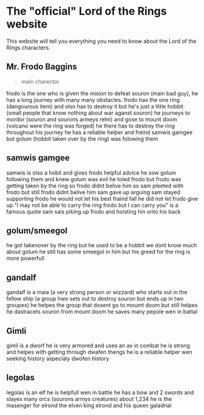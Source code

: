 # The "official" Lord of the Rings website

This website will tell you everything you need to know about the Lord of the Rings characters.

## Mr. Frodo Baggins
> main charector

frodo is the one who is given the mision to defeat souron (main bad guy), he has a long journey with many many obstacles. frodo has 
the one ring (dangourous item) and olso has to destroy it but he's just a little hobbit (small people that know nothing about 
war aganst souron) he journeys to mordor (souron and sourons armeys relm) and gose to mount doom (volcano were the ring was forged)
he there has to destroy the ring throughout his journey he has a reliable helper and freind samwis gamgee but golum (hobbit 
taken over by the ring) was folowing them

## samwis gamgee 

samwis is olso a hobit and gives frodo helpful advice he sow golum following them and knew golum was evil he toled frodo but
frodo was getting taken by the ring so frodo didnt belive him so sam pleeted with frodo but still frodo didnt belive him
sam gave up arguing sam stayed supporting frodo he would not let his best fraind fall he did not let frodo give up "I may not be 
able to carry the ring frodo but I can carry you" is a famous quote sam sais piking up frodo and hoisting hin onto his back

## golum/smeegol

he got takenover by the ring but he used to be a hobbit we dont know much about golum he still has some smeegol in him but 
his greed for the ring is more powerfull

## gandalf

gandalf is a maia (a very strong person or wizzard) who starts out in the fellow ship (a group hwo sets out to destroy souron 
but ends up in two groupes) he helpes the group that dosent go to moumt doom but still helpes he dastracets souron from mount 
doom he saves many pepole wen in battal

## Gimli

gimli is a dworf he is very armored and uses an ax in combat he is strong and helpes with getting through dwafen thengs he is
a reliable helper wen seeking history aspecialy dwofen history 

## legolas 

legolas is an elf he is helpfull wen in battle he has a bow and 2 swords and slayes many orcs (sourons armys creatures) about 
1,234 he is the masenger for elrond the elven king elrond and his queen galadrial

